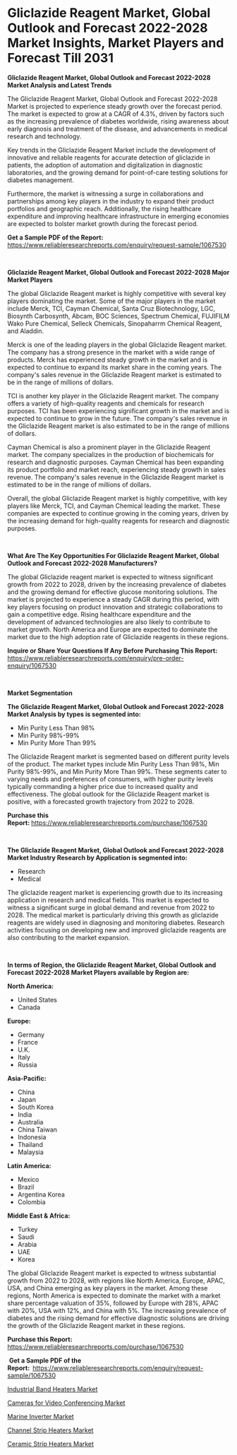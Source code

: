 <p><h1>Gliclazide Reagent Market, Global Outlook and Forecast 2022-2028 Market Insights, Market Players and Forecast Till 2031</h1></p><p><strong>Gliclazide Reagent Market, Global Outlook and Forecast 2022-2028 Market Analysis and Latest Trends</strong></p>
<p><p>The Gliclazide Reagent Market, Global Outlook and Forecast 2022-2028 Market is projected to experience steady growth over the forecast period. The market is expected to grow at a CAGR of 4.3%, driven by factors such as the increasing prevalence of diabetes worldwide, rising awareness about early diagnosis and treatment of the disease, and advancements in medical research and technology.</p><p>Key trends in the Gliclazide Reagent Market include the development of innovative and reliable reagents for accurate detection of gliclazide in patients, the adoption of automation and digitalization in diagnostic laboratories, and the growing demand for point-of-care testing solutions for diabetes management.</p><p>Furthermore, the market is witnessing a surge in collaborations and partnerships among key players in the industry to expand their product portfolios and geographic reach. Additionally, the rising healthcare expenditure and improving healthcare infrastructure in emerging economies are expected to bolster market growth during the forecast period.</p></p>
<p><strong>Get a Sample PDF of the Report:&nbsp;</strong> <a href="https://www.reliableresearchreports.com/enquiry/request-sample/1067530">https://www.reliableresearchreports.com/enquiry/request-sample/1067530</a></p>
<p>&nbsp;</p>
<p><strong>Gliclazide Reagent Market, Global Outlook and Forecast 2022-2028 Major Market Players</strong></p>
<p><p>The global Gliclazide Reagent market is highly competitive with several key players dominating the market. Some of the major players in the market include Merck, TCI, Cayman Chemical, Santa Cruz Biotechnology, LGC, Biosynth Carbosynth, Abcam, BOC Sciences, Spectrum Chemical, FUJIFILM Wako Pure Chemical, Selleck Chemicals, Sinopaharrm Chemical Reagent, and Aladdin.</p><p>Merck is one of the leading players in the global Gliclazide Reagent market. The company has a strong presence in the market with a wide range of products. Merck has experienced steady growth in the market and is expected to continue to expand its market share in the coming years. The company's sales revenue in the Gliclazide Reagent market is estimated to be in the range of millions of dollars.</p><p>TCI is another key player in the Gliclazide Reagent market. The company offers a variety of high-quality reagents and chemicals for research purposes. TCI has been experiencing significant growth in the market and is expected to continue to grow in the future. The company's sales revenue in the Gliclazide Reagent market is also estimated to be in the range of millions of dollars.</p><p>Cayman Chemical is also a prominent player in the Gliclazide Reagent market. The company specializes in the production of biochemicals for research and diagnostic purposes. Cayman Chemical has been expanding its product portfolio and market reach, experiencing steady growth in sales revenue. The company's sales revenue in the Gliclazide Reagent market is estimated to be in the range of millions of dollars.</p><p>Overall, the global Gliclazide Reagent market is highly competitive, with key players like Merck, TCI, and Cayman Chemical leading the market. These companies are expected to continue growing in the coming years, driven by the increasing demand for high-quality reagents for research and diagnostic purposes.</p></p>
<p>&nbsp;</p>
<p><strong>What Are The Key Opportunities For Gliclazide Reagent Market, Global Outlook and Forecast 2022-2028 Manufacturers?</strong></p>
<p><p>The global Gliclazide reagent market is expected to witness significant growth from 2022 to 2028, driven by the increasing prevalence of diabetes and the growing demand for effective glucose monitoring solutions. The market is projected to experience a steady CAGR during this period, with key players focusing on product innovation and strategic collaborations to gain a competitive edge. Rising healthcare expenditure and the development of advanced technologies are also likely to contribute to market growth. North America and Europe are expected to dominate the market due to the high adoption rate of Gliclazide reagents in these regions.</p></p>
<p><strong>Inquire or Share Your Questions If Any Before Purchasing This Report:</strong> <a href="https://www.reliableresearchreports.com/enquiry/pre-order-enquiry/1067530">https://www.reliableresearchreports.com/enquiry/pre-order-enquiry/1067530</a></p>
<p>&nbsp;</p>
<p><strong>Market Segmentation</strong></p>
<p><strong>The Gliclazide Reagent Market, Global Outlook and Forecast 2022-2028 Market Analysis by types is segmented into:</strong></p>
<p><ul><li>Min Purity Less Than 98%</li><li>Min Purity 98%-99%</li><li>Min Purity More Than 99%</li></ul></p>
<p><p>The Gliclazide Reagent market is segmented based on different purity levels of the product. The market types include Min Purity Less Than 98%, Min Purity 98%-99%, and Min Purity More Than 99%. These segments cater to varying needs and preferences of consumers, with higher purity levels typically commanding a higher price due to increased quality and effectiveness. The global outlook for the Gliclazide Reagent market is positive, with a forecasted growth trajectory from 2022 to 2028.</p></p>
<p><strong>Purchase this Report:&nbsp;</strong><a href="https://www.reliableresearchreports.com/purchase/1067530">https://www.reliableresearchreports.com/purchase/1067530</a></p>
<p>&nbsp;</p>
<p><strong>The Gliclazide Reagent Market, Global Outlook and Forecast 2022-2028 Market Industry Research by Application is segmented into:</strong></p>
<p><ul><li>Research</li><li>Medical</li></ul></p>
<p><p>The gliclazide reagent market is experiencing growth due to its increasing application in research and medical fields. This market is expected to witness a significant surge in global demand and revenue from 2022 to 2028. The medical market is particularly driving this growth as gliclazide reagents are widely used in diagnosing and monitoring diabetes. Research activities focusing on developing new and improved gliclazide reagents are also contributing to the market expansion.</p></p>
<p>&nbsp;</p>
<p><strong>In terms of Region, the Gliclazide Reagent Market, Global Outlook and Forecast 2022-2028 Market Players available by Region are:</strong></p>
<p>
    <p> <strong> North America: </strong>
        <ul>
            <li>United States</li>
            <li>Canada</li>
        </ul>
        </p> 
    <p> <strong> Europe: </strong>
        <ul>
            <li>Germany</li>
            <li>France</li>
            <li>U.K.</li>
            <li>Italy</li>
            <li>Russia</li>
        </ul>
        </p> 
    <p> <strong> Asia-Pacific: </strong>
        <ul>
            <li>China</li>
            <li>Japan</li>
            <li>South Korea</li>
            <li>India</li>
            <li>Australia</li>
            <li>China Taiwan</li>
            <li>Indonesia</li>
            <li>Thailand</li>
            <li>Malaysia</li>
        </ul>
        </p> 
    <p> <strong> Latin America: </strong>
        <ul>
            <li>Mexico</li>
            <li>Brazil</li>
            <li>Argentina Korea</li>
            <li>Colombia</li>
        </ul>
        </p> 
    <p> <strong> Middle East & Africa: </strong>
        <ul>
            <li>Turkey</li>
            <li>Saudi</li>
            <li>Arabia</li>
            <li>UAE</li>
            <li>Korea</li>
        </ul>
    </p>
    </p>
<p><p>The global Gliclazide Reagent market is expected to witness substantial growth from 2022 to 2028, with regions like North America, Europe, APAC, USA, and China emerging as key players in the market. Among these regions, North America is expected to dominate the market with a market share percentage valuation of 35%, followed by Europe with 28%, APAC with 20%, USA with 12%, and China with 5%. The increasing prevalence of diabetes and the rising demand for effective diagnostic solutions are driving the growth of the Gliclazide Reagent market in these regions.</p></p>
<p><strong>Purchase this Report: </strong><a href="https://www.reliableresearchreports.com/purchase/1067530">https://www.reliableresearchreports.com/purchase/1067530</a></p>
<p>&nbsp;<strong>Get a Sample PDF of the Report:&nbsp;&nbsp;</strong><a href="https://www.reliableresearchreports.com/enquiry/request-sample/1067530">https://www.reliableresearchreports.com/enquiry/request-sample/1067530</a></p>
<p><strong></strong></p>
<p><p><a href="https://medium.com/@laurabruen2023/industrial-band-heaters-market-size-and-market-trends-complete-industry-overview-2024-to-2031-80df2d56b13a">Industrial Band Heaters Market</a></p><p><a href="https://medium.com/p/e14b617f7a21/edit">Cameras for Video Conferencing Market</a></p><p><a href="https://medium.com/@laurabruen2023/marine-inverter-market-research-report-its-history-and-forecast-2024-to-2031-0c2fa722274c">Marine Inverter Market</a></p><p><a href="https://medium.com/@laurabruen2023/analyzing-channel-strip-heaters-market-global-industry-perspective-and-forecast-2024-to-2031-d51ce8b0d0e0">Channel Strip Heaters Market</a></p><p><a href="https://medium.com/@laurabruen2023/ceramic-strip-heaters-market-furnishes-information-on-market-share-market-trends-and-market-373cbf6b6860">Ceramic Strip Heaters Market</a></p></p>